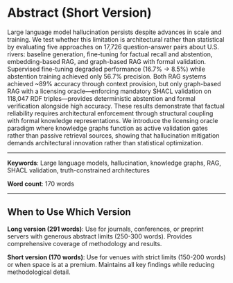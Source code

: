 # Abstract (Short Version)

Large language model hallucination persists despite advances in scale and training. We test whether this limitation is architectural rather than statistical by evaluating five approaches on 17,726 question-answer pairs about U.S. rivers: baseline generation, fine-tuning for factual recall and abstention, embedding-based RAG, and graph-based RAG with formal validation. Supervised fine-tuning degraded performance (16.7% → 8.5%) while abstention training achieved only 56.7% precision. Both RAG systems achieved ~89% accuracy through context provision, but only graph-based RAG with a licensing oracle—enforcing mandatory SHACL validation on 118,047 RDF triples—provides deterministic abstention and formal verification alongside high accuracy. These results demonstrate that factual reliability requires architectural enforcement through structural coupling with formal knowledge representations. We introduce the licensing oracle paradigm where knowledge graphs function as active validation gates rather than passive retrieval sources, showing that hallucination mitigation demands architectural innovation rather than statistical optimization.

---

**Keywords**: Large language models, hallucination, knowledge graphs, RAG, SHACL validation, truth-constrained architectures

**Word count**: 170 words

---

## When to Use Which Version

**Long version (291 words)**: Use for journals, conferences, or preprint servers with generous abstract limits (250-300 words). Provides comprehensive coverage of methodology and results.

**Short version (170 words)**: Use for venues with strict limits (150-200 words) or when space is at a premium. Maintains all key findings while reducing methodological detail.





